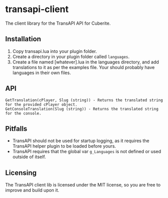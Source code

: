 transapi-client
===============

The client library for the TransAPI API for Cuberite.

Installation
------------

 1. Copy transapi.lua into your plugin folder.
 2. Create a directory in your plugin folder called `languages`.
 3. Create a file named [whatever].lua in the languages directory, and add translations to it as per the examples file.
  Your should probably have languages in their own files.

API
---

    GetTranslation(cPlayer, Slug (string)) - Returns the translated string for the provided cPlayer object.
    GetConsoleTranslation(Slug (string)) - Returns the translated string for the console.

Pitfalls
--------

 * TransAPI should not be used for startup logging, as it requires the TransAPI helper plugin to be loaded before yours.
 * TransAPI requires that the global var `g_Languages` is not defined or used outside of itself.

Licensing
---------

The TransAPI client lib is licensed under the MIT license, so you are free to improve and build upon it.
